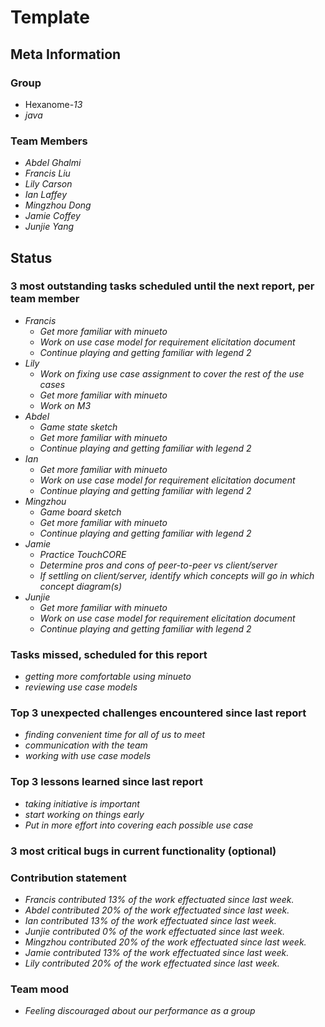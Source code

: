 # Template

## Meta Information

### Group

 * Hexanome-*13*
 * *java*

### Team Members

 * *Abdel Ghalmi*
 * *Francis Liu*
 * *Lily Carson*
 * *Ian Laffey*
 * *Mingzhou Dong*
 * *Jamie Coffey*
 * *Junjie Yang*

## Status

### 3 most outstanding tasks scheduled until the next report, per team member

 * *Francis*
   * *Get more familiar with minueto*
   * *Work on use case model for requirement elicitation document*
   * *Continue playing and getting familiar with legend 2*
 * *Lily*
   * *Work on fixing use case assignment to cover the rest of the use cases*
   * *Get more familiar with minueto*
   * *Work on M3*
 * *Abdel*
   * *Game state sketch*
   * *Get more familiar with minueto*
   * *Continue playing and getting familiar with legend 2*
 * *Ian*
   * *Get more familiar with minueto*
   * *Work on use case model for requirement elicitation document*
   * *Continue playing and getting familiar with legend 2*
 * *Mingzhou*
   * *Game board sketch*
   * *Get more familiar with minueto*
   * *Continue playing and getting familiar with legend 2*
 * *Jamie*
   * *Practice TouchCORE*
   * *Determine pros and cons of peer-to-peer vs client/server*
   * *If settling on client/server, identify which concepts will go in which concept diagram(s)*
 * *Junjie*
   * *Get more familiar with minueto*
   * *Work on use case model for requirement elicitation document*
   * *Continue playing and getting familiar with legend 2*

### Tasks missed, scheduled for this report

 * *getting more comfortable using minueto*
 * *reviewing use case models*

### Top 3 unexpected challenges encountered since last report

 * *finding convenient time for all of us to meet*
 * *communication with the team*
 * *working with use case models*

### Top 3 lessons learned since last report

 * *taking initiative is important*
 * *start working on things early*
 * *Put in more effort into covering each possible use case*

### 3 most critical bugs in current functionality (optional)



### Contribution statement

 * *Francis contributed 13% of the work effectuated since last week.*
 * *Abdel contributed 20% of the work effectuated since last week.*
 * *Ian contributed 13% of the work effectuated since last week.*
 * *Junjie contributed 0% of the work effectuated since last week.*
 * *Mingzhou contributed 20% of the work effectuated since last week.*
 * *Jamie contributed 13% of the work effectuated since last week.*
 * *Lily contributed 20% of the work effectuated since last week.*

### Team mood

 * *Feeling discouraged about our performance as a group*
